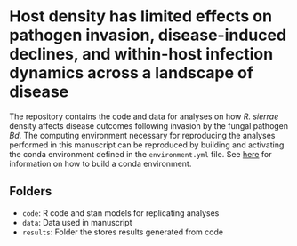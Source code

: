 # Host density has limited effects on pathogen invasion, disease-induced declines, and within-host infection dynamics across a landscape of disease

The repository contains the code and data for analyses on how *R. sierrae* density 
affects disease outcomes following invasion by the fungal pathogen *Bd*.  The computing environment necessary for reproducing the analyses performed in this manuscript can be reproduced by building and activating the conda environment defined in the `environment.yml` file.  See [here](https://docs.conda.io/projects/conda/en/latest/user-guide/tasks/manage-environments.html#creating-an-environment-from-an-environment-yml-file) for information on how to build a conda environment.


Folders
-------

- `code`: R code and stan models for replicating analyses
- `data`: Data used in manuscript
- `results`: Folder the stores results generated from code
